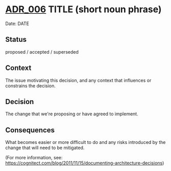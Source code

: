 # [ADR_006](../../../README.md) TITLE (short noun phrase)

Date: DATE

## Status

proposed / accepted / superseded

## Context

The issue motivating this decision, and any context that influences or constrains the decision.

## Decision

The change that we're proposing or have agreed to implement.

## Consequences

What becomes easier or more difficult to do and any risks introduced by the change that will need to be mitigated.

(For more information, see: https://cognitect.com/blog/2011/11/15/documenting-architecture-decisions)
